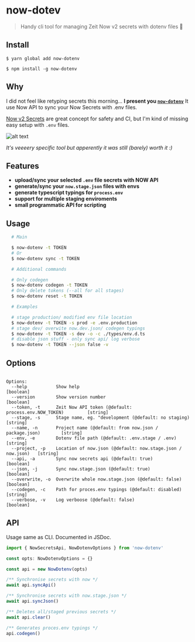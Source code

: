 # now-dotev

> Handy cli tool for managing Zeit Now v2 secrets with dotenv files 🙌

## Install

```
$ yarn global add now-dotenv

$ npm install -g now-dotenv
```

## Why

I did not feel like retyping secrets this morning... **I present you [`now-dotenv`](https://github.com/vadistic/now-dotenv)** It use Now API to sync your Now Secrets with .env files.

[Now v2 Secrets](https://zeit.co/docs/v2/environment-variables-and-secrets) are great concept for safety and CI, but I'm kind of missing easy setup with `.env` files.

![alt text](https://imgs.xkcd.com/comics/is_it_worth_the_time.png)

_It's veeeery specific tool but apperently it was still (barely) worth it :)_

## Features

- **upload/sync your selected `.env` file secrets with NOW API**
- **generate/sync your `now.stage.json` files with envs**
- **generate typescript typings for `process.env`**
- **support for multiple staging enviroments**
- **small programmatic API for scripting**

## Usage

```bash
  # Main

  $ now-dotenv -t TOKEN
  # Or
  $ now-dotenv sync -t TOKEN

  # Additional commands

  # Only codegen
  $ now-dotenv codegen -t TOKEN
  # Only delete tokens (--all for all stages)
  $ now-dotenv reset -t TOKEN

  # Examples

  # stage production/ modified env file location
  $ now-dotenv -t TOKEN -s prod -e .env.production
  # stage dev/ overwite now.dev.json/ codegen typings
  $ now-dotenv -t TOKEN -s dev -o -c ./types/env.d.ts
  # disable json stuff - only sync api/ log verbose
  $ now-dotenv -t TOKEN --json false -v
```

## Options

```

Options:
  --help           Show help                                                    [boolean]
  --version        Show version number                                          [boolean]
  --token, -t      Zeit Now API token (@default: process.env.NOW_TOKEN)         [string]
  --stage, -s      Stage name, eg. "development (@default: no staging)          [string]
  --name, -n       Project name (@default: from now.json / package.json)        [string]
  --env, -e        Dotenv file path (@default: .env.stage / .env)               [string]
  --project, -p    Location of now.json (@default: now.stage.json / now.json)   [string]
  --api, -a        Sync now secrets api (@default: true)                        [boolean]
  --json, -j       Sync now.stage.json (@default: true)                         [boolean]
  --overwrite, -o  Overwrite whole now.stage.json (@default: false)             [boolean]
  --codegen, -c    Path for proces.env typings (@default: disabled)             [string]
  --verbose, -v    Log verboose (@default: false)                               [boolean]

```

## API

Usage same as CLI. Documented in JSDoc.

```ts
import { NowSecretsApi, NowDotenvOptions } from 'now-dotenv'

const opts: NowDotenvOptions = {}

const api = new NowDotenv(opts)

/** Synchronise secrets with now */
await api.syncApi()

/** Synchronise secrets with now.stage.json */
await api.syncJson()

/** Deletes all/staged previous secrets */
await api.clear()

/** Generates proces.env typings */
api.codegen()
```
